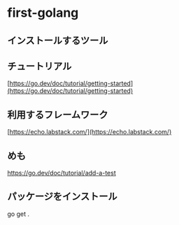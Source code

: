 # first-golang

## インストールするツール

## チュートリアル

[https://go.dev/doc/tutorial/getting-started](https://go.dev/doc/tutorial/getting-started)

## 利用するフレームワーク

[https://echo.labstack.com/](https://echo.labstack.com/)


## めも
https://go.dev/doc/tutorial/add-a-test


## パッケージをインストール　
go get . 

